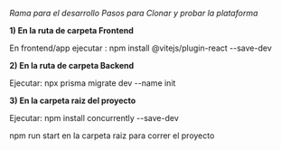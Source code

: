 *Rama para el desarrollo*
*Pasos para Clonar y probar la plataforma*

**1)  En la ruta de carpeta Frontend**

En frontend/app ejecutar : npm install @vitejs/plugin-react --save-dev

**2)  En la ruta de carpeta Backend**

Ejecutar: npx prisma migrate dev --name init

**3)  En la carpeta raiz del proyecto**

Ejecutar: npm install concurrently --save-dev


npm run start en la carpeta raiz para correr el proyecto
